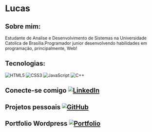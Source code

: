 # Lucas
## Sobre mim: 

Estudante de Analise e Desenvolvimento de Sistemas na Universidade Catolica de Brasilia.Programador junior desenvolvendo habilidades em programação, principalmente, Web!

## Tecnologias: 

![HTML5](https://img.shields.io/badge/HTML5-E34F26?style=for-the-badge&logo=html5&logoColor=white) 	![CSS3](https://img.shields.io/badge/CSS3-1572B6?style=for-the-badge&logo=css3&logoColor=white) ![JavaScript](https://img.shields.io/badge/JavaScript-F7DF1E?style=for-the-badge&logo=javascript&logoColor=black) 	![C++](https://img.shields.io/badge/C%2B%2B-00599C?style=for-the-badge&logo=c%2B%2B&logoColor=white)
## Conecte-se comigo [![LinkedIn](https://img.shields.io/badge/LinkedIn-0077B5?style=for-the-badge&logo=linkedin&logoColor=white)](https://www.linkedin.com/in/lucasborges8656/)

## Projetos pessoais [![GitHub](https://img.shields.io/badge/GitHub-100000?style=for-the-badge&logo=github&logoColor=white)](https://github.com/bglucass)

## Portfolio Wordpress [![Portfolio](https://img.shields.io/badge/Portfolio-FF5722?style=for-the-badge&logo=todoist&logoColor=white)](https://lucasalexandreportfolio.wordpress.com/)
